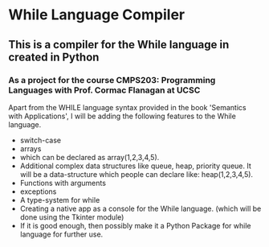 # While Language Compiler
## This is a compiler for the While language in created in Python
### As a project for the course CMPS203: Programming Languages with Prof. Cormac Flanagan at UCSC

Apart from the WHILE language syntax provided in the book 'Semantics with Applications', I will be adding the following features to the While language.
* switch-case
* arrays
 * which can be declared as array(1,2,3,4,5).
* Additional complex data structures like queue, heap, priority queue. It will be a data-structure which people can declare like: heap(1,2,3,4,5). 
* Functions with arguments
* exceptions
* A type-system for while
* Creating a native app as a console for the While language. (which will be done using the Tkinter module)
* If it is good enough, then possibly make it a Python Package for while language for further use. 
